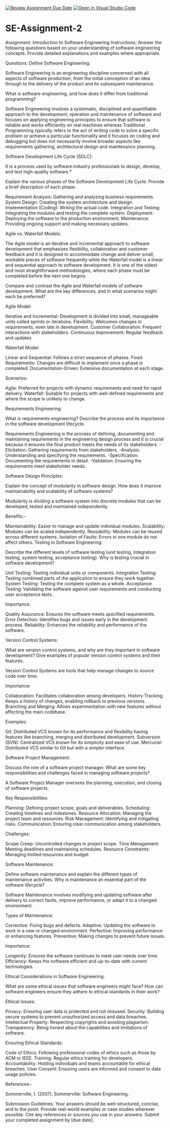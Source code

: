 [![Review Assignment Due Date](https://classroom.github.com/assets/deadline-readme-button-24ddc0f5d75046c5622901739e7c5dd533143b0c8e959d652212380cedb1ea36.svg)](https://classroom.github.com/a/-ucQIGTc)
[![Open in Visual Studio Code](https://classroom.github.com/assets/open-in-vscode-718a45dd9cf7e7f842a935f5ebbe5719a5e09af4491e668f4dbf3b35d5cca122.svg)](https://classroom.github.com/online_ide?assignment_repo_id=15238909&assignment_repo_type=AssignmentRepo)
# SE-Assignment-2
Assignment: Introduction to Software Engineering
Instructions:
Answer the following questions based on your understanding of software engineering concepts. Provide detailed explanations and examples where appropriate.


Questions:
Define Software Engineering:

Software Engineering is an engineering discipline concerned with all aspects of software production, from the initial conception of an idea through to the delivery of the product and its subsequent maintenance.

What is software engineering, and how does it differ from traditional programming?

Software Engineering involves a systematic, disciplined and quantifiable approach to the development, operation and maintenance of software and focuses on applying engineering principles to ensure that software is reliable and works efficiently on real machines whereas Traditional Programming typically refers to the act of writing code to solve a specific problem or achieve a particular functionality and it focuses on coding and debugging but does not necessarily involve broader aspects like requirements gathering, architectural design and maintenance planning.

Software Development Life Cycle (SDLC):

It is a process used by software industry professionals to design, develop, and test high-quality software.*

Explain the various phases of the Software Development Life Cycle. Provide a brief description of each phase.

Requirement Analysis: Gathering and analyzing business requirements.
System Design: Creating the system architecture and design.
Implementation (Coding): Writing the actual code.
Integration and Testing: Integrating the modules and testing the complete system.
Deployment: Deploying the software to the production environment.
Maintenance: Providing ongoing support and making necessary updates.

Agile vs. Waterfall Models:

The Agile model is an iterative and incremental approach to software development that emphasizes flexibility, collaboration and customer feedback and it is designed to accommodate change and deliver small, workable pieces of software frequently while the Waterfall model is a linear and sequential approach to software development. It is one of the oldest and most straightforward methodologies, where each phase must be completed before the next one begins.

Compare and contrast the Agile and Waterfall models of software development. What are the key differences, and in what scenarios might each be preferred?

Agile Model:

Iterative and Incremental: Development is divided into small, manageable units called sprints or iterations.
Flexibility: Welcomes changes in requirements, even late in development.
Customer Collaboration: Frequent interactions with stakeholders.
Continuous Improvement: Regular feedback and updates.

Waterfall Model:

Linear and Sequential: Follows a strict sequence of phases.
Fixed Requirements: Changes are difficult to implement once a phase is completed.
Documentation-Driven: Extensive documentation at each stage.

Scenarios:

Agile: Preferred for projects with dynamic requirements and need for rapid delivery.
Waterfall: Suitable for projects with well-defined requirements and where the scope is unlikely to change.

Requirements Engineering:

What is requirements engineering? Describe the process and its importance in the software development lifecycle.

Requirements Engineering is the process of defining, documenting and maintaining requirements in the engineering design process and it is crucial because it ensures the final product meets the needs of its stakeholders.
-Elicitation: Gathering requirements from stakeholders.
-Analysis: Understanding and specifying the requirements.
-Specification: Documenting the requirements in detail.
-Validation: Ensuring the requirements meet stakeholder needs.

Software Design Principles:

Explain the concept of modularity in software design. How does it improve maintainability and scalability of software systems?

Modularity is dividing a software system into discrete modules that can be developed, tested and maintained independently.

Benefits:-

Maintainability: Easier to manage and update individual modules.
Scalability: Modules can be scaled independently.
Reusability: Modules can be reused across different systems.
Isolation of Faults: Errors in one module do not affect others.
Testing in Software Engineering:

Describe the different levels of software testing (unit testing, integration testing, system testing, acceptance testing). Why is testing crucial in software development?

Unit Testing: Testing individual units or components.
Integration Testing: Testing combined parts of the application to ensure they work together.
System Testing: Testing the complete system as a whole.
Acceptance Testing: Validating the software against user requirements and conducting user acceptance tests.

Importance:

Quality Assurance: Ensures the software meets specified requirements.
Error Detection: Identifies bugs and issues early in the development process.
Reliability: Enhances the reliability and performance of the software.

Version Control Systems:

What are version control systems, and why are they important in software development? Give examples of popular version control systems and their features.

Version Control Systems are tools that help manage changes to source code over time.

Importance:

Collaboration: Facilitates collaboration among developers.
History Tracking: Keeps a history of changes, enabling rollback to previous versions.
Branching and Merging: Allows experimentation with new features without affecting the main codebase.

Examples:

Git: Distributed VCS known for its performance and flexibility having features like branching, merging and distributed development.
Subversion (SVN): Centralized VCS known for its simplicity and ease of use.
Mercurial: Distributed VCS similar to Git but with a simpler interface.

Software Project Management:

Discuss the role of a software project manager. What are some key responsibilities and challenges faced in managing software projects?

A Software Project Manager oversees the planning, execution, and closing of software projects.

Key Responsibilities:

Planning: Defining project scope, goals and deliverables.
Scheduling: Creating timelines and milestones.
Resource Allocation: Managing the project team and resources.
Risk Management: Identifying and mitigating risks.
Communication: Ensuring clear communication among stakeholders.

Challenges:

Scope Creep: Uncontrolled changes in project scope.
Time Management: Meeting deadlines and maintaining schedules.
Resource Constraints: Managing limited resources and budget.

Software Maintenance:

Define software maintenance and explain the different types of maintenance activities. Why is maintenance an essential part of the software lifecycle?

Software Maintenance involves modifying and updating software after delivery to correct faults, improve performance, or adapt it to a changed environment.

Types of Maintenance:

Corrective: Fixing bugs and defects.
Adaptive: Updating the software to work in a new or changed environment.
Perfective: Improving performance or enhancing features.
Preventive: Making changes to prevent future issues.

Importance:

Longevity: Ensures the software continues to meet user needs over time.
Efficiency: Keeps the software efficient and up-to-date with current technologies.

Ethical Considerations in Software Engineering:

What are some ethical issues that software engineers might face? How can software engineers ensure they adhere to ethical standards in their work?

Ethical Issues:

Privacy: Ensuring user data is protected and not misused.
Security: Building secure systems to prevent unauthorized access and data breaches.
Intellectual Property: Respecting copyrights and avoiding plagiarism.
Transparency: Being honest about the capabilities and limitations of software.

Ensuring Ethical Standards:

Code of Ethics: Following professional codes of ethics such as those by ACM or IEEE.
Training: Regular ethics training for developers.
Accountability: Holding individuals and teams accountable for ethical breaches.
User Consent: Ensuring users are informed and consent to data usage policies.

References:-

Sommerville, I. (2007). Sommerville: Software Engineering.

Submission Guidelines:
Your answers should be well-structured, concise, and to the point.
Provide real-world examples or case studies wherever possible.
Cite any references or sources you use in your answers.
Submit your completed assignment by [due date].
